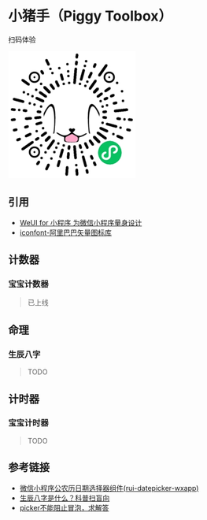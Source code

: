 # 小猪手（Piggy Toolbox）

扫码体验

![小程序码](images/share/mp-qr-code.jpg)

## 引用

- [WeUI for 小程序 为微信小程序量身设计](https://github.com/Tencent/weui-wxss)
- [iconfont-阿里巴巴矢量图标库](https://www.iconfont.cn/)

## 计数器

### 宝宝计数器

> 已上线

## 命理

### 生辰八字

> TODO

## 计时器

### 宝宝计时器

> TODO

## 参考链接

- [微信小程序公农历日期选择器组件(rui-datepicker-wxapp)](https://github.com/chenruifu/rui-datepicker-wxapp)
- [生辰八字是什么？科普扫盲向](https://zhuanlan.zhihu.com/p/471294437)
- [picker不能阻止冒泡，求解答](https://developers.weixin.qq.com/community/develop/doc/000a429d7243d84c1057ab81350800)
